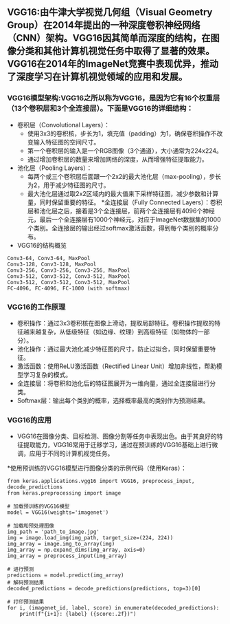 ## VGG16:由牛津大学视觉几何组（Visual Geometry Group）在2014年提出的一种深度卷积神经网络（CNN）架构。VGG16因其简单而深度的结构，在图像分类和其他计算机视觉任务中取得了显著的效果。VGG16在2014年的ImageNet竞赛中表现优异，推动了深度学习在计算机视觉领域的应用和发展。

### VGG16模型架构:VGG16之所以称为VGG16，是因为它有16个权重层（13个卷积层和3个全连接层）。下面是VGG16的详细结构：

* 卷积层（Convolutional Layers）：
  - 使用3x3的卷积核，步长为1，填充值（padding）为1，确保卷积操作不改变输入特征图的空间尺寸。
  - 第一个卷积层的输入是一个RGB图像（3个通道），大小通常为224x224。
  - 通过增加卷积层的数量来增加网络的深度，从而增强特征提取能力。
* 池化层（Pooling Layers）：
  - 每两个或三个卷积层后面跟一个2x2的最大池化层（max-pooling），步长为2，用于减少特征图的尺寸。
  - 最大池化层通过取2x2区域内的最大值来下采样特征图，减少参数和计算量，同时保留重要的特征。
*全连接层（Fully Connected Layers）：卷积层和池化层之后，接着是3个全连接层，前两个全连接层有4096个神经元，最后一个全连接层有1000个神经元，对应于ImageNet数据集的1000个类别。全连接层的输出经过softmax激活函数，得到每个类别的概率分布。
* VGG16的结构概览
```Input Layer: 224x224x3
Conv3-64, Conv3-64, MaxPool
Conv3-128, Conv3-128, MaxPool
Conv3-256, Conv3-256, Conv3-256, MaxPool
Conv3-512, Conv3-512, Conv3-512, MaxPool
Conv3-512, Conv3-512, Conv3-512, MaxPool
FC-4096, FC-4096, FC-1000 (with softmax)
```
### VGG16的工作原理
* 卷积操作：通过3x3卷积核在图像上滑动，提取局部特征。卷积操作提取的特征越来越复杂，从低级特征（如边缘、纹理）到高级特征（如物体的一部分）。
* 池化操作：通过最大池化减少特征图的尺寸，防止过拟合，同时保留重要特征。
* 激活函数：使用ReLU激活函数（Rectified Linear Unit）增加非线性，帮助模型学习复杂的模式。
* 全连接层：将卷积和池化后的特征图展开为一维向量，通过全连接层进行分类。
* Softmax层：输出每个类别的概率，选择概率最高的类别作为预测结果。

### VGG16的应用
* VGG16在图像分类、目标检测、图像分割等任务中表现出色。由于其良好的特征提取能力，VGG16常用于迁移学习，通过在预训练的VGG16基础上进行微调，应用于不同的计算机视觉任务。

*使用预训练的VGG16模型进行图像分类的示例代码（使用Keras）：
```import numpy as np
from keras.applications.vgg16 import VGG16, preprocess_input, decode_predictions
from keras.preprocessing import image

# 加载预训练的VGG16模型
model = VGG16(weights='imagenet')

# 加载和预处理图像
img_path = 'path_to_image.jpg'
img = image.load_img(img_path, target_size=(224, 224))
img_array = image.img_to_array(img)
img_array = np.expand_dims(img_array, axis=0)
img_array = preprocess_input(img_array)

# 进行预测
predictions = model.predict(img_array)
# 解码预测结果
decoded_predictions = decode_predictions(predictions, top=3)[0]

# 打印预测结果
for i, (imagenet_id, label, score) in enumerate(decoded_predictions):
    print(f"{i+1}: {label} ({score:.2f})")
```

